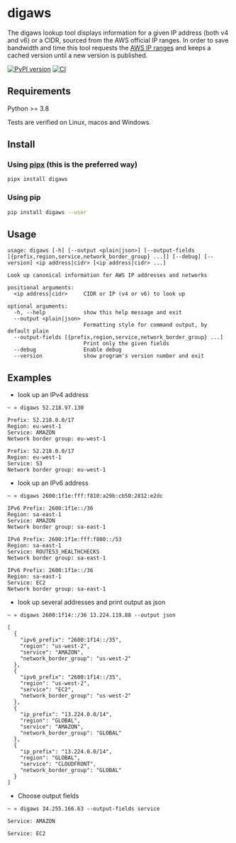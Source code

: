# digaws

The digaws lookup tool displays information for a given IP address (both v4 and v6) or a CIDR, sourced from the AWS official IP ranges.
In order to save bandwidth and time this tool requests the [AWS IP ranges](https://ip-ranges.amazonaws.com/ip-ranges.json) and keeps
a cached version until a new version is published.

[![PyPI version](https://badge.fury.io/py/digaws.svg)](https://pypi.org/project/digaws/)
[![CI](https://github.com/dcarrillo/digaws/workflows/CI/badge.svg)](https://github.com/dcarrillo/digaws/actions)

## Requirements

Python >= 3.8

Tests are verified on Linux, macos and Windows.

## Install

### Using [pipx](https://pypa.github.io/pipx/#install-pipx) (this is the preferred way)

```bash
pipx install digaws
```

### Using pip

```bash
pip install digaws --user
```

## Usage

```text
usage: digaws [-h] [--output <plain|json>] [--output-fields [{prefix,region,service,network_border_group} ...]] [--debug] [--version] <ip address|cidr> [<ip address|cidr> ...]

Look up canonical information for AWS IP addresses and networks

positional arguments:
  <ip address|cidr>     CIDR or IP (v4 or v6) to look up

optional arguments:
  -h, --help            show this help message and exit
  --output <plain|json>
                        Formatting style for command output, by default plain
  --output-fields [{prefix,region,service,network_border_group} ...]
                        Print only the given fields
  --debug               Enable debug
  --version             show program's version number and exit
```

## Examples

- look up an IPv4 address

```text
~ » digaws 52.218.97.130

Prefix: 52.218.0.0/17
Region: eu-west-1
Service: AMAZON
Network border group: eu-west-1

Prefix: 52.218.0.0/17
Region: eu-west-1
Service: S3
Network border group: eu-west-1
```

- look up an IPv6 address

```text
~ » digaws 2600:1f1e:fff:f810:a29b:cb50:2812:e2dc

IPv6 Prefix: 2600:1f1e::/36
Region: sa-east-1
Service: AMAZON
Network border group: sa-east-1

IPv6 Prefix: 2600:1f1e:fff:f800::/53
Region: sa-east-1
Service: ROUTE53_HEALTHCHECKS
Network border group: sa-east-1

IPv6 Prefix: 2600:1f1e::/36
Region: sa-east-1
Service: EC2
Network border group: sa-east-1
```

- look up several addresses and print output as json

```text
~ » digaws 2600:1f14::/36 13.224.119.88 --output json

[
  {
    "ipv6_prefix": "2600:1f14::/35",
    "region": "us-west-2",
    "service": "AMAZON",
    "network_border_group": "us-west-2"
  },
  {
    "ipv6_prefix": "2600:1f14::/35",
    "region": "us-west-2",
    "service": "EC2",
    "network_border_group": "us-west-2"
  },
  {
    "ip_prefix": "13.224.0.0/14",
    "region": "GLOBAL",
    "service": "AMAZON",
    "network_border_group": "GLOBAL"
  },
  {
    "ip_prefix": "13.224.0.0/14",
    "region": "GLOBAL",
    "service": "CLOUDFRONT",
    "network_border_group": "GLOBAL"
  }
]
```

- Choose output fields

```text
~ » digaws 34.255.166.63 --output-fields service

Service: AMAZON

Service: EC2

```
